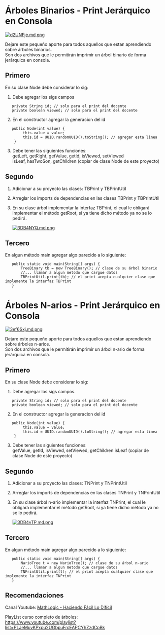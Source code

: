 # Árboles Binarios - Print Jerárquico en Consola

[![d2UNFje.md.png](https://iili.io/d2UNFje.md.png)](https://freeimage.host/i/d2UNFje)

Dejare este pequeño aporte para todos aquellos que estan aprendiendo sobre árboles binarios.  
Son dos archivos que le permitirán imprimir un árbol binario de forma jerárquica en consola.

## Primero

En su clase Node debe considerar lo sig:
1. Debe agregar los sigs campos
```
   private String id; // solo para el print del docente
   private boolean viewed; // solo para el print del docente
```
2. En el constructor agregar la generacion del id
```
   public Node(int value) {
        this.value = value;
        this.id = UUID.randomUUID().toString(); // agregar esta linea
    }
```
3. Debe tener las siguientes funciones:  
   getLeft, getRight, getValue, getId, isViewed, setViewed  
   isLeaf, hasTwoSon, getChildren (copiar de clase Node de este proyecto)

## Segundo

1. Adicionar a su proyecto las clases: TBPrint y TBPrintUtil
2. Arreglar los imports de dependencias en las clases TBPrint y TBPrintUtil
3. En su clase árbol implementar la interfaz TBPrint, el cual le obligará implementar el método getRoot, si ya tiene dicho método ya no se lo pedirá.

   [![3DB4NYQ.md.png](https://iili.io/3DB4NYQ.md.png)](https://freeimage.host/i/3DB4NYQ)

## Tercero

En algun método main agregar algo parecido a lo siguiente:
```
   public static void main(String[] args) {
       TreeBinary tb = new TreeBinary(); // clase de su árbol binario
       //... llamar a algun metodo que cargue datos
       TBPrintUtil.print(tb); // el print acepta cualquier clase que implemente la interfaz TBPrint
   }
```

# Árboles N-arios - Print Jerárquico en Consola

[![3ef6Sxj.md.png](https://iili.io/3ef6Sxj.md.png)](https://freeimage.host/i/3ef6Sxj)

Dejare este pequeño aporte para todos aquellos que estan aprendiendo sobre árboles n-arios.  
Son dos archivos que le permitirán imprimir un árbol n-ario de forma jerárquica en consola.

## Primero

En su clase Node debe considerar lo sig:
1. Debe agregar los sigs campos
```
   private String id; // solo para el print del docente
   private boolean viewed; // solo para el print del docente
```
2. En el constructor agregar la generacion del id
```
   public Node(int value) {
        this.value = value;
        this.id = UUID.randomUUID().toString(); // agregar esta linea
    }
```
3. Debe tener las siguientes funciones:  
   getValue, getId, isViewed, setViewed, getChildren 
   isLeaf (copiar de clase Node de este proyecto)

## Segundo

1. Adicionar a su proyecto las clases: TNPrint y TNPrintUtil
2. Arreglar los imports de dependencias en las clases TNPrint y TNPrintUtil
3. En su clase árbol n-ario implementar la interfaz TNPrint, el cual le obligará implementar el método getRoot, si ya tiene dicho método ya no se lo pedirá.

   [![3DB4vTP.md.png](https://iili.io/3DB4vTP.md.png)](https://freeimage.host/i/3DB4vTP)

## Tercero

En algun método main agregar algo parecido a lo siguiente:
```
   public static void main(String[] args) {
       NarioTree t = new NarioTree(); // clase de su árbol n-ario
       //... llamar a algun metodo que cargue datos
       TNPrintUtil.print(t); // el print acepta cualquier clase que implemente la interfaz TNPrint
   }
```

## Recomendaciones
Canal Youtube: [MathLogic - Haciendo Fácil Lo Difícil](https://www.youtube.com/@mathlogic-haciendofacillod7053)

PlayList curso completo de árboles:  
https://www.youtube.com/playlist?list=PLJeMuvKPxpu2UGbpuFrcEAPCYhZzdCpBk
